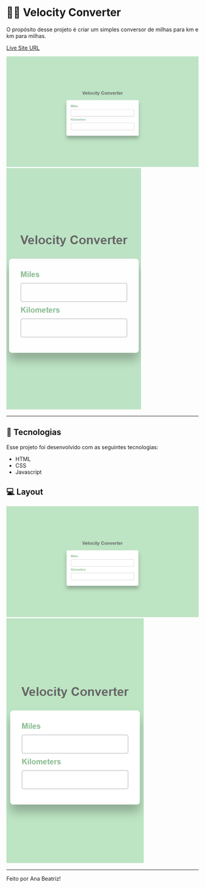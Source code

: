 # 🚗💨 Velocity Converter

O propósito desse projeto é criar um simples conversor de milhas para km e km para milhas. 

[Live Site URL](https://velocity-converter-anabalves.netlify.app/) 

![Demonstração Desktop](./.github/desktop.gif)
![Demonstração Mobile](./.github/mobile.gif)

---

## 🚀 Tecnologias

Esse projeto foi desenvolvido com as seguintes tecnologias:

- HTML
- CSS
- Javascript

## 💻 Layout

![Layout Desktop](./.github/layout-desktop.png)
![Layout Mobile](./.github/layout-mobile.png)

---

Feito por Ana Beatriz!
